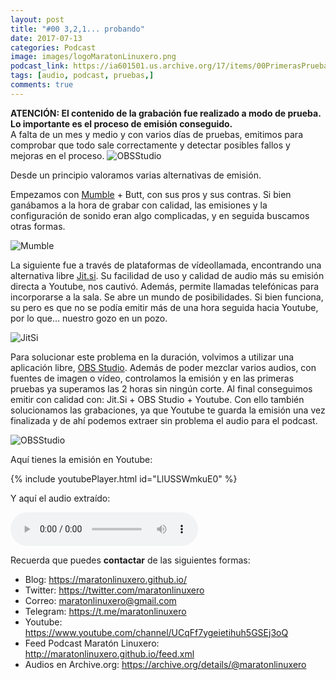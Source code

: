 ```yaml
---
layout: post
title: "#00 3,2,1... probando"
date: 2017-07-13
categories: Podcast
image: images/logoMaratonLinuxero.png
podcast_link: https://ia601501.us.archive.org/17/items/00PrimerasPruebasDelMaratnLinuxero/%2300%20Primeras%20pruebas%20del%20Marat%C3%B3n%20Linuxero.mp3
tags: [audio, podcast, pruebas,]
comments: true
---
```

**ATENCIÓN: El contenido de la grabación fue realizado a modo de prueba. Lo importante es el proceso de emisión conseguido.**  
A falta de un mes y medio y con varios días de pruebas, emitimos para comprobar que todo sale correctamente y detectar posibles fallos y mejoras en el proceso.
![OBSStudio](https://maratonlinuxero.github.io/images/00MaratonLinuxero03.jpg)

Desde un principio valoramos varias alternativas de emisión.

Empezamos con [Mumble](https://wiki.mumble.info/wiki/Main_Page) + Butt, con sus pros y sus contras. Si bien ganábamos a la hora de grabar con calidad, las emisiones y la configuración de sonido eran algo complicadas, y en seguida buscamos otras formas.

![Mumble](https://maratonlinuxero.github.io/images/00MaratonLinuxero01.jpg)

La siguiente fue a través de plataformas de vídeollamada, encontrando una alternativa libre [Jit.si](https://jitsi.org/jitsi-meet/). Su facilidad de uso y calidad de audio más su emisión directa a Youtube, nos cautivó. Además, permite llamadas telefónicas para incorporarse a la sala. Se abre un mundo de posibilidades. Si bien funciona, su pero es que no se podía emitir más de una hora seguida hacia Youtube, por lo que... nuestro gozo en un pozo. 

![JitSi](https://maratonlinuxero.github.io/images/00MaratonLinuxero02.jpg)

Para solucionar este problema en la duración, volvimos a utilizar una aplicación libre, [OBS Studio](https://obsproject.com/). Además de poder mezclar varios audios, con fuentes de imagen o vídeo, controlamos la emisión y en las primeras pruebas ya superamos las 2 horas sin ningún corte. Al final conseguimos emitir con calidad con: Jit.Si + OBS Studio + Youtube. Con ello también solucionamos las grabaciones, ya que Youtube te guarda la emisión una vez finalizada y de ahí podemos extraer sin problema el audio para el podcast.

![OBSStudio](https://maratonlinuxero.github.io/images/00MaratonLinuxero03.jpg)

Aquí tienes la emisión en Youtube: 

{% include youtubePlayer.html id="LlUSSWmkuE0" %}

Y aquí el audio extraído:

<audio controls>
  <source src="https://ia601501.us.archive.org/17/items/00PrimerasPruebasDelMaratnLinuxero/%2300%20Primeras%20pruebas%20del%20Marat%C3%B3n%20Linuxero.mp3" type="audio/mpeg">
</audio>


Recuerda que puedes **contactar** de las siguientes formas:

+ Blog: <https://maratonlinuxero.github.io/>
+ Twitter: <https://twitter.com/maratonlinuxero>
+ Correo: <maratonlinuxero@gmail.com>
+ Telegram: <https://t.me/maratonlinuxero>
+ Youtube: <https://www.youtube.com/channel/UCqFf7ygeietihuh5GSEj3oQ>
+ Feed Podcast Maratón Linuxero: <http://maratonlinuxero.github.io/feed.xml>
+ Audios en Archive.org: <https://archive.org/details/@maratonlinuxero>
